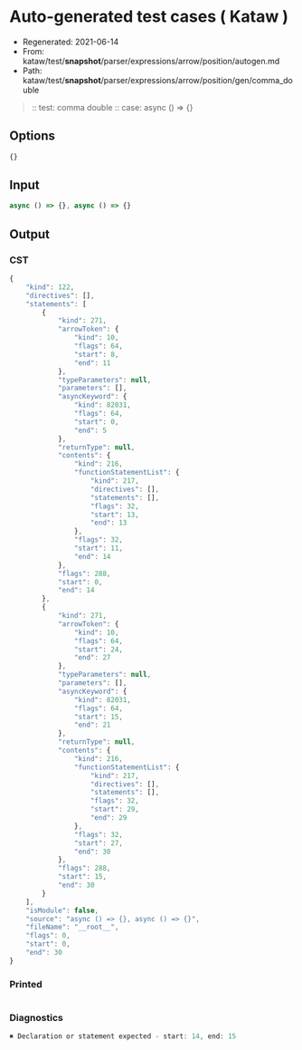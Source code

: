 # Auto-generated test cases ( Kataw )
- Regenerated: 2021-06-14
- From: kataw/test/__snapshot__/parser/expressions/arrow/position/autogen.md
- Path: kataw/test/__snapshot__/parser/expressions/arrow/position/gen/comma_double
> :: test: comma double
> :: case: async () => {}
## Options

`````js
{}
`````
## Input

`````js
async () => {}, async () => {}
`````
## Output

### CST

```javascript
{
    "kind": 122,
    "directives": [],
    "statements": [
        {
            "kind": 271,
            "arrowToken": {
                "kind": 10,
                "flags": 64,
                "start": 8,
                "end": 11
            },
            "typeParameters": null,
            "parameters": [],
            "asyncKeyword": {
                "kind": 82031,
                "flags": 64,
                "start": 0,
                "end": 5
            },
            "returnType": null,
            "contents": {
                "kind": 216,
                "functionStatementList": {
                    "kind": 217,
                    "directives": [],
                    "statements": [],
                    "flags": 32,
                    "start": 13,
                    "end": 13
                },
                "flags": 32,
                "start": 11,
                "end": 14
            },
            "flags": 288,
            "start": 0,
            "end": 14
        },
        {
            "kind": 271,
            "arrowToken": {
                "kind": 10,
                "flags": 64,
                "start": 24,
                "end": 27
            },
            "typeParameters": null,
            "parameters": [],
            "asyncKeyword": {
                "kind": 82031,
                "flags": 64,
                "start": 15,
                "end": 21
            },
            "returnType": null,
            "contents": {
                "kind": 216,
                "functionStatementList": {
                    "kind": 217,
                    "directives": [],
                    "statements": [],
                    "flags": 32,
                    "start": 29,
                    "end": 29
                },
                "flags": 32,
                "start": 27,
                "end": 30
            },
            "flags": 288,
            "start": 15,
            "end": 30
        }
    ],
    "isModule": false,
    "source": "async () => {}, async () => {}",
    "fileName": "__root__",
    "flags": 0,
    "start": 0,
    "end": 30
}
```

### Printed

```javascript

```

### Diagnostics

```javascript
✖ Declaration or statement expected - start: 14, end: 15

```

